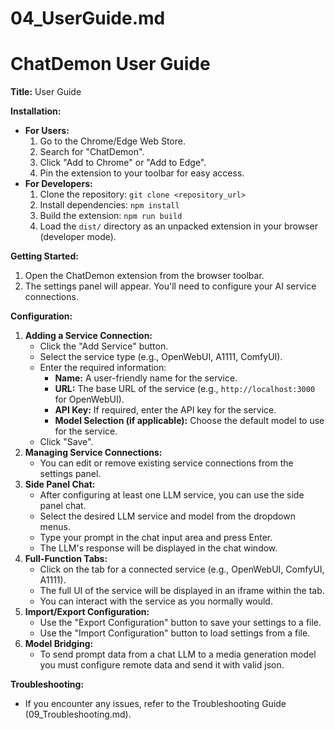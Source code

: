 # 04_UserGuide.md
# ChatDemon User Guide
**Title:** User Guide

**Installation:**

*   **For Users:**
    1.  Go to the Chrome/Edge Web Store.
    2.  Search for "ChatDemon".
    3.  Click "Add to Chrome" or "Add to Edge".
    4.  Pin the extension to your toolbar for easy access.
*   **For Developers:**
    1.  Clone the repository: `git clone <repository_url>`
    2.  Install dependencies: `npm install`
    3.  Build the extension: `npm run build`
    4.  Load the `dist/` directory as an unpacked extension in your browser (developer mode).

**Getting Started:**

1.  Open the ChatDemon extension from the browser toolbar.
2.  The settings panel will appear. You'll need to configure your AI service connections.

**Configuration:**

1.  **Adding a Service Connection:**
    *   Click the "Add Service" button.
    *   Select the service type (e.g., OpenWebUI, A1111, ComfyUI).
    *   Enter the required information:
        *   **Name:** A user-friendly name for the service.
        *   **URL:** The base URL of the service (e.g., `http://localhost:3000` for OpenWebUI).
        *   **API Key:** If required, enter the API key for the service.
        *   **Model Selection (if applicable):** Choose the default model to use for the service.
    *   Click "Save".
2.  **Managing Service Connections:**
    *   You can edit or remove existing service connections from the settings panel.
3.  **Side Panel Chat:**
    *   After configuring at least one LLM service, you can use the side panel chat.
    *   Select the desired LLM service and model from the dropdown menus.
    *   Type your prompt in the chat input area and press Enter.
    *   The LLM's response will be displayed in the chat window.
4.  **Full-Function Tabs:**
    *   Click on the tab for a connected service (e.g., OpenWebUI, ComfyUI, A1111).
    *   The full UI of the service will be displayed in an iframe within the tab.
    *   You can interact with the service as you normally would.
5.  **Import/Export Configuration:**
    *   Use the "Export Configuration" button to save your settings to a file.
    *   Use the "Import Configuration" button to load settings from a file.
6.  **Model Bridging:**
    *   To send prompt data from a chat LLM to a media generation model you must configure remote data and send it with valid json.

**Troubleshooting:**

*   If you encounter any issues, refer to the Troubleshooting Guide (09_Troubleshooting.md).